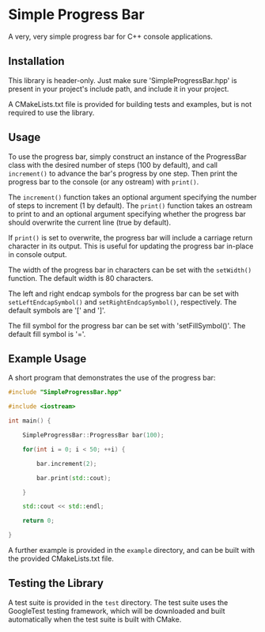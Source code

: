 # Simple Progress Bar

A very, very simple progress bar for C++ console applications.

## Installation

This library is header-only. Just make sure 'SimpleProgressBar.hpp' is present 
in your project's include path, and include it in your project.

A CMakeLists.txt file is provided for building tests and examples, but is not
required to use the library.

## Usage

To use the progress bar, simply construct an instance of the ProgressBar class
with the desired number of steps (100 by default), and call `increment()` to 
advance the bar's progress by one step. Then print the progress bar to the 
console (or any ostream) with `print()`.

The `increment()` function takes an optional argument specifying the number of
steps to increment (1 by default). The `print()` function takes an ostream
to print to and an optional argument specifying whether the progress bar should
overwrite the current line (true by default).

If `print()` is set to overwrite, the progress bar will include a carriage 
return character in its output. This is useful for updating the progress bar
in-place in console output.

The width of the progress bar in characters can be set with the `setWidth()`
function. The default width is 80 characters.

The left and right endcap symbols for the progress bar can be set with 
`setLeftEndcapSymbol()` and `setRightEndcapSymbol()`, respectively. The default
symbols are '[' and ']'.

The fill symbol for the progress bar can be set with 'setFillSymbol()'. The
default fill symbol is '='.

## Example Usage

A short program that demonstrates the use of the progress bar:

```cpp
#include "SimpleProgressBar.hpp"

#include <iostream>

int main() {

    SimpleProgressBar::ProgressBar bar(100);

    for(int i = 0; i < 50; ++i) {

        bar.increment(2);

        bar.print(std::cout);

    }

    std::cout << std::endl;

    return 0;

}
```

A further example is provided in the `example` directory, and can be built with
the provided CMakeLists.txt file.

## Testing the Library

A test suite is provided in the `test` directory. The test suite uses the 
GoogleTest testing framework, which will be downloaded and built automatically
when the test suite is built with CMake.